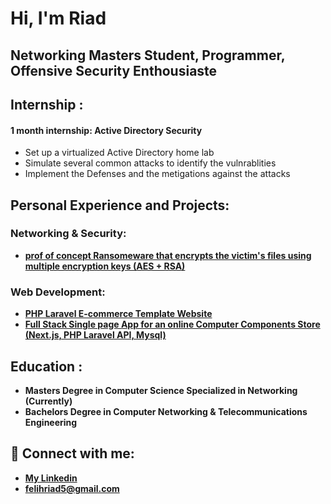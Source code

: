 <h1>Hi, I'm Riad</h1>
<h2>Networking Masters Student, Programmer, Offensive Security Enthousiaste</h2>
<h2>Internship : </h2>
 <h4>1 month internship: Active Directory Security </h4>
  <ul>
    <li>Set up a virtualized Active Directory home lab </li>
    <li>Simulate several common attacks to identify the vulnrablities </li>
    <li>Implement the Defenses and the metigations against the attacks</li>
  </ul>
<h2>Personal Experience and Projects: </h2>
<h3>Networking & Security:</h3>

- <b>[prof of concept Ransomeware that encrypts the victim's files using multiple encryption keys (AES + RSA)](https://github.com/riad-999/File-Cryptography-Ransomware)</b>


<h3>Web Development:</h3>

- <b>[PHP Laravel E-commerce Template Website](https://github.com/riad-999/riad-999/blob/main/projects/ecomm-demo.md)</b>
- <b>[Full Stack Single page App for an online Computer Components Store (Next.js, PHP Laravel API, Mysql)](https://github.com/riad-999/riad-999/blob/main/projects/tech-store.md)</b>

<h2>Education : </h2>

- <b>Masters Degree in Computer Science Specialized in Networking (Currently)</b>
- <b>Bachelors Degree in Computer Networking & Telecommunications Engineering</b>

<h2> 🤳 Connect with me:</h2>

- <b>[My Linkedin](https://linkedin.com/in/riad-felih)</b>
- <b>felihriad5@gmail.com</b>
